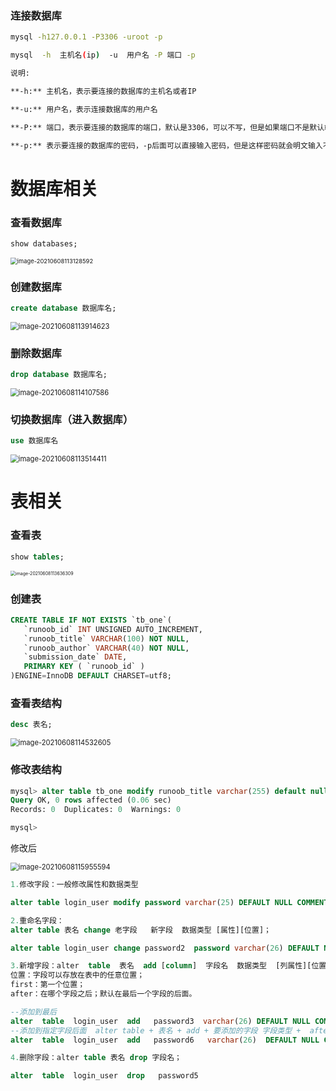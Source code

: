 ### 连接数据库

```bash
mysql -h127.0.0.1 -P3306 -uroot -p

mysql  -h  主机名(ip)  -u  用户名 -P 端口 -p 

说明:

**-h:** 主机名，表示要连接的数据库的主机名或者IP

**-u:** 用户名，表示连接数据库的用户名

**-P:** 端口，表示要连接的数据库的端口，默认是3306，可以不写，但是如果端口不是默认端口，就必须指明端口号

**-p:** 表示要连接的数据库的密码，-p后面可以直接输入密码，但是这样密码就会明文输入不太安全，所以建议输入-p回车，换行输入密码
```

# 数据库相关

### 查看数据库

```sql
show databases;
```

 <img src="C:\Users\32176\Desktop\expect项目总结\mysql\mysql命令\img\1.png" alt="image-20210608113128592" style="zoom: 67%;" />

### 创建数据库

```sql
create database 数据库名;
```



 <img src="C:\Users\32176\Desktop\expect项目总结\mysql\mysql命令\img\4.png" alt="image-20210608113914623" style="zoom:80%;" />

### 删除数据库

```sql
drop database 数据库名;
```

 <img src="C:\Users\32176\Desktop\expect项目总结\mysql\mysql命令\img\5.png" alt="image-20210608114107586" style="zoom:80%;" />

### 切换数据库（进入数据库）

```sql
use 数据库名
```

 <img src="C:\Users\32176\Desktop\expect项目总结\mysql\mysql命令\img\2.png" alt="image-20210608113514411" style="zoom:80%;" />

# 表相关

### 查看表

```sql
show tables;
```

 <img src="C:\Users\32176\Desktop\expect项目总结\mysql\mysql命令\img\3.png" alt="image-20210608113636309" style="zoom: 50%;" />

### 创建表

```sql
CREATE TABLE IF NOT EXISTS `tb_one`(
   `runoob_id` INT UNSIGNED AUTO_INCREMENT,
   `runoob_title` VARCHAR(100) NOT NULL,
   `runoob_author` VARCHAR(40) NOT NULL,
   `submission_date` DATE,
   PRIMARY KEY ( `runoob_id` )
)ENGINE=InnoDB DEFAULT CHARSET=utf8;
```









### 查看表结构

```sql
desc 表名;
```

 <img src="C:\Users\32176\Desktop\expect项目总结\mysql\mysql命令\img\6.png" alt="image-20210608114532605" style="zoom:80%;" />



### 修改表结构



```sql
mysql> alter table tb_one modify runoob_title varchar(255) default null comment "标题";
Query OK, 0 rows affected (0.06 sec)
Records: 0  Duplicates: 0  Warnings: 0

mysql>
```

修改后

 <img src="C:\Users\32176\Desktop\expect项目总结\mysql\mysql命令\img\7.png" alt="image-20210608115955594" style="zoom:80%;" />

```sql
1.修改字段：一般修改属性和数据类型

alter table login_user modify password varchar(25) DEFAULT NULL COMMENT '密码2'

2.重命名字段：
alter table 表名 change 老字段   新字段  数据类型 [属性][位置]；

alter table login_user change password2  password varchar(26) DEFAULT NULL COMMENT '密码3'

3.新增字段：alter  table  表名  add [column]  字段名  数据类型  [列属性][位置]
位置：字段可以存放在表中的任意位置；
first：第一个位置；
after：在哪个字段之后；默认在最后一个字段的后面。

--添加到最后
alter  table  login_user  add   password3  varchar(26) DEFAULT NULL COMMENT '密码4'
--添加到指定字段后面  alter table + 表名 + add + 要添加的字段 字段类型 +  after  + 要跟随的字段名
alter  table  login_user  add   password6   varchar(26)  DEFAULT NULL COMMENT '密码6'  after password

4.删除字段：alter table 表名 drop 字段名；

alter  table  login_user  drop   password5
```

